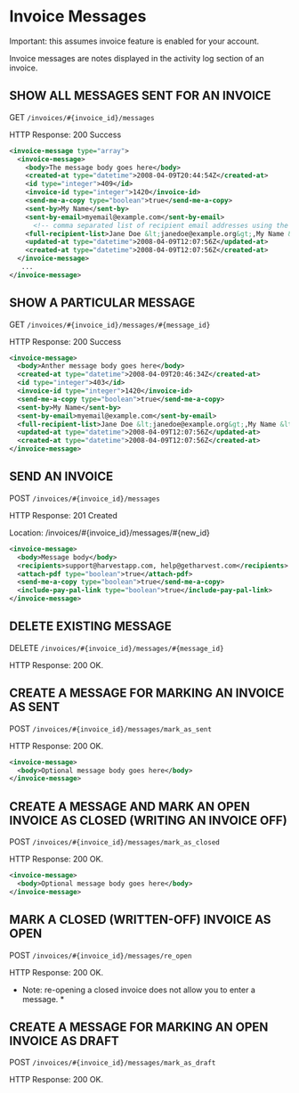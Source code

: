 # Invoice Messages

Important: this assumes invoice feature is enabled for your account.

Invoice messages are notes displayed in the activity log section of an invoice.

## SHOW ALL MESSAGES SENT FOR AN INVOICE

GET `/invoices/#{invoice_id}/messages`

HTTP Response: 200 Success

```xml
<invoice-message type="array">
  <invoice-message>
    <body>The message body goes here</body>
    <created-at type="datetime">2008-04-09T20:44:54Z</created-at>
    <id type="integer">409</id>
    <invoice-id type="integer">1420</invoice-id>
    <send-me-a-copy type="boolean">true</send-me-a-copy>
    <sent-by>My Name</sent-by>
    <sent-by-email>myemail@example.com</sent-by-email>
      <!-- comma separated list of recipient email addresses using the "Name <username@example.com>" format -->
    <full-recipient-list>Jane Doe &lt;janedoe@example.org&gt;,My Name &lt;myemail@example.com&gt;</full-recipient-list>
    <updated-at type="datetime">2008-04-09T12:07:56Z</updated-at>
    <created-at type="datetime">2008-04-09T12:07:56Z</created-at>
  </invoice-message>
   ...
</invoice-message>
```

## SHOW A PARTICULAR MESSAGE

GET `/invoices/#{invoice_id}/messages/#{message_id}`

HTTP Response: 200 Success

```xml
<invoice-message>
  <body>Anther message body goes here</body>
  <created-at type="datetime">2008-04-09T20:46:34Z</created-at>
  <id type="integer">403</id>
  <invoice-id type="integer">1420</invoice-id>
  <send-me-a-copy type="boolean">true</send-me-a-copy>
  <sent-by>My Name</sent-by>
  <sent-by-email>myemail@example.com</sent-by-email>
  <full-recipient-list>Jane Doe &lt;janedoe@example.org&gt;,My Name &lt;myemail@example.com&gt;</full-recipient-list>
  <updated-at type="datetime">2008-04-09T12:07:56Z</updated-at>
  <created-at type="datetime">2008-04-09T12:07:56Z</created-at>
</invoice-message>
```

## SEND AN INVOICE

POST `/invoices/#{invoice_id}/messages`

HTTP Response: 201 Created

Location: /invoices/#{invoice_id}/messages/#{new_id}

```xml
<invoice-message>
  <body>Message body</body>
  <recipients>support@harvestapp.com, help@getharvest.com</recipients>
  <attach-pdf type="boolean">true</attach-pdf>
  <send-me-a-copy type="boolean">true</send-me-a-copy>
  <include-pay-pal-link type="boolean">true</include-pay-pal-link>
</invoice-message>
```

## DELETE EXISTING MESSAGE

DELETE `/invoices/#{invoice_id}/messages/#{message_id}`

HTTP Response: 200 OK.

## CREATE A MESSAGE FOR MARKING AN INVOICE AS SENT

POST `/invoices/#{invoice_id}/messages/mark_as_sent`

HTTP Response: 200 OK.

```xml
<invoice-message>
  <body>Optional message body goes here</body>
</invoice-message>
```

## CREATE A MESSAGE AND MARK AN OPEN INVOICE AS CLOSED (WRITING AN INVOICE OFF)

POST `/invoices/#{invoice_id}/messages/mark_as_closed`

HTTP Response: 200 OK.

```xml
<invoice-message>
  <body>Optional message body goes here</body>
</invoice-message>
```

## MARK A CLOSED (WRITTEN-OFF) INVOICE AS OPEN

POST `/invoices/#{invoice_id}/messages/re_open`

HTTP Response: 200 OK.

* Note: re-opening a closed invoice does not allow you to enter a message. *

## CREATE A MESSAGE FOR MARKING AN OPEN INVOICE AS DRAFT

POST `/invoices/#{invoice_id}/messages/mark_as_draft`

HTTP Response: 200 OK.
